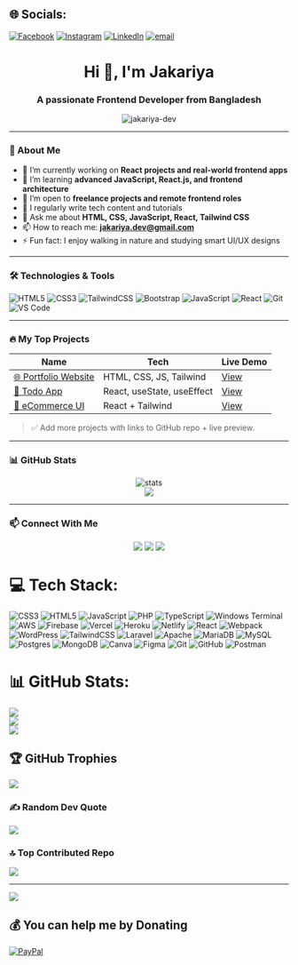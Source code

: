 
## 🌐 Socials:
[![Facebook](https://img.shields.io/badge/Facebook-%231877F2.svg?logo=Facebook&logoColor=white)](https://facebook.com/jakariya.ahmed.390083) [![Instagram](https://img.shields.io/badge/Instagram-%23E4405F.svg?logo=Instagram&logoColor=white)](https://instagram.com/jakariyahmed93) [![LinkedIn](https://img.shields.io/badge/LinkedIn-%230077B5.svg?logo=linkedin&logoColor=white)](https://linkedin.com/in/jakariya-ahmed9356) [![email](https://img.shields.io/badge/Email-D14836?logo=gmail&logoColor=white)](mailto:devjakariya9356@gmail.com) 
<h1 align="center">Hi 👋, I'm Jakariya</h1>
<h3 align="center">A passionate Frontend Developer from Bangladesh</h3>

<p align="center">
  <img src="https://komarev.com/ghpvc/?username=jakariya-dev&label=Profile%20views&color=0e75b6&style=flat" alt="jakariya-dev" />
</p>

---

### 🚀 About Me

- 🔭 I’m currently working on **React projects and real-world frontend apps**
- 🌱 I’m learning **advanced JavaScript, React.js, and frontend architecture**
- 💼 I’m open to **freelance projects and remote frontend roles**
- 📝 I regularly write tech content and tutorials
- 💬 Ask me about **HTML, CSS, JavaScript, React, Tailwind CSS**
- 📫 How to reach me: **jakariya.dev@gmail.com**
- ⚡ Fun fact: I enjoy walking in nature and studying smart UI/UX designs

---

### 🛠️ Technologies & Tools

![HTML5](https://img.shields.io/badge/HTML5-E34F26?logo=html5&logoColor=white&style=flat)
![CSS3](https://img.shields.io/badge/CSS3-1572B6?logo=css3&logoColor=white&style=flat)
![TailwindCSS](https://img.shields.io/badge/TailwindCSS-38B2AC?logo=tailwindcss&logoColor=white&style=flat)
![Bootstrap](https://img.shields.io/badge/Bootstrap-563D7C?logo=bootstrap&logoColor=white&style=flat)
![JavaScript](https://img.shields.io/badge/JavaScript-F7DF1E?logo=javascript&logoColor=black&style=flat)
![React](https://img.shields.io/badge/React-61DAFB?logo=react&logoColor=black&style=flat)
![Git](https://img.shields.io/badge/Git-F05032?logo=git&logoColor=white&style=flat)
![VS Code](https://img.shields.io/badge/VSCode-007ACC?logo=visual-studio-code&logoColor=white&style=flat)

---

### 🔥 My Top Projects

| Name | Tech | Live Demo |
|------|------|-----------|
| [🌐 Portfolio Website](https://your-portfolio-site.vercel.app) | HTML, CSS, JS, Tailwind | [View](https://your-portfolio-site.vercel.app) |
| [📝 Todo App](https://todo-react-app.vercel.app) | React, useState, useEffect | [View](https://todo-react-app.vercel.app) |
| [🛒 eCommerce UI](https://ecommerce-frontend.vercel.app) | React + Tailwind | [View](https://ecommerce-frontend.vercel.app) |

> ✅ Add more projects with links to GitHub repo + live preview.

---

### 📊 GitHub Stats

<p align="center">
  <img src="https://github-readme-stats.vercel.app/api?username=jakariya-dev&show_icons=true&theme=react&hide_border=true" alt="stats" />
  <br />
  <img src="https://github-readme-streak-stats.herokuapp.com/?user=jakariya-dev&theme=react&hide_border=true" />
</p>

---

### 📫 Connect With Me

<p align="center">
  <a href="https://linkedin.com/in/your-link" target="_blank"><img src="https://img.shields.io/badge/LinkedIn-0A66C2?style=flat&logo=linkedin&logoColor=white"/></a>
  <a href="mailto:jakariya.dev@gmail.com"><img src="https://img.shields.io/badge/Gmail-D14836?style=flat&logo=gmail&logoColor=white"/></a>
  <a href="https://twitter.com/yourhandle"><img src="https://img.shields.io/badge/Twitter-1DA1F2?style=flat&logo=twitter&logoColor=white"/></a>
</p>

# 💻 Tech Stack:
![CSS3](https://img.shields.io/badge/css3-%231572B6.svg?style=for-the-badge&logo=css3&logoColor=white) ![HTML5](https://img.shields.io/badge/html5-%23E34F26.svg?style=for-the-badge&logo=html5&logoColor=white) ![JavaScript](https://img.shields.io/badge/javascript-%23323330.svg?style=for-the-badge&logo=javascript&logoColor=%23F7DF1E) ![PHP](https://img.shields.io/badge/php-%23777BB4.svg?style=for-the-badge&logo=php&logoColor=white) ![TypeScript](https://img.shields.io/badge/typescript-%23007ACC.svg?style=for-the-badge&logo=typescript&logoColor=white) ![Windows Terminal](https://img.shields.io/badge/Windows%20Terminal-%234D4D4D.svg?style=for-the-badge&logo=windows-terminal&logoColor=white) ![AWS](https://img.shields.io/badge/AWS-%23FF9900.svg?style=for-the-badge&logo=amazon-aws&logoColor=white) ![Firebase](https://img.shields.io/badge/firebase-%23039BE5.svg?style=for-the-badge&logo=firebase) ![Vercel](https://img.shields.io/badge/vercel-%23000000.svg?style=for-the-badge&logo=vercel&logoColor=white) ![Heroku](https://img.shields.io/badge/heroku-%23430098.svg?style=for-the-badge&logo=heroku&logoColor=white) ![Netlify](https://img.shields.io/badge/netlify-%23000000.svg?style=for-the-badge&logo=netlify&logoColor=#00C7B7) ![React](https://img.shields.io/badge/react-%2320232a.svg?style=for-the-badge&logo=react&logoColor=%2361DAFB) ![Webpack](https://img.shields.io/badge/webpack-%238DD6F9.svg?style=for-the-badge&logo=webpack&logoColor=black) ![WordPress](https://img.shields.io/badge/WordPress-%23117AC9.svg?style=for-the-badge&logo=WordPress&logoColor=white) ![TailwindCSS](https://img.shields.io/badge/tailwindcss-%2338B2AC.svg?style=for-the-badge&logo=tailwind-css&logoColor=white) ![Laravel](https://img.shields.io/badge/laravel-%23FF2D20.svg?style=for-the-badge&logo=laravel&logoColor=white) ![Apache](https://img.shields.io/badge/apache-%23D42029.svg?style=for-the-badge&logo=apache&logoColor=white) ![MariaDB](https://img.shields.io/badge/MariaDB-003545?style=for-the-badge&logo=mariadb&logoColor=white) ![MySQL](https://img.shields.io/badge/mysql-4479A1.svg?style=for-the-badge&logo=mysql&logoColor=white) ![Postgres](https://img.shields.io/badge/postgres-%23316192.svg?style=for-the-badge&logo=postgresql&logoColor=white) ![MongoDB](https://img.shields.io/badge/MongoDB-%234ea94b.svg?style=for-the-badge&logo=mongodb&logoColor=white) ![Canva](https://img.shields.io/badge/Canva-%2300C4CC.svg?style=for-the-badge&logo=Canva&logoColor=white) ![Figma](https://img.shields.io/badge/figma-%23F24E1E.svg?style=for-the-badge&logo=figma&logoColor=white) ![Git](https://img.shields.io/badge/git-%23F05033.svg?style=for-the-badge&logo=git&logoColor=white) ![GitHub](https://img.shields.io/badge/github-%23121011.svg?style=for-the-badge&logo=github&logoColor=white) ![Postman](https://img.shields.io/badge/Postman-FF6C37?style=for-the-badge&logo=postman&logoColor=white)
# 📊 GitHub Stats:
![](https://github-readme-stats.vercel.app/api?username=jakariya-ahmed&theme=dark&hide_border=false&include_all_commits=true&count_private=true)<br/>
![](https://nirzak-streak-stats.vercel.app/?user=jakariya-ahmed&theme=dark&hide_border=false)<br/>
![](https://github-readme-stats.vercel.app/api/top-langs/?username=jakariya-ahmed&theme=dark&hide_border=false&include_all_commits=true&count_private=true&layout=compact)

## 🏆 GitHub Trophies
![](https://github-profile-trophy.vercel.app/?username=jakariya-ahmed&theme=radical&no-frame=true&no-bg=false&margin-w=4)

### ✍️ Random Dev Quote
![](https://quotes-github-readme.vercel.app/api?type=vetical&theme=radical)

### 🔝 Top Contributed Repo
![](https://github-contributor-stats.vercel.app/api?username=jakariya-ahmed&limit=5&theme=dark&combine_all_yearly_contributions=true)

---
[![](https://visitcount.itsvg.in/api?id=jakariya-ahmed&icon=0&color=0)](https://visitcount.itsvg.in)

  ## 💰 You can help me by Donating
  [![PayPal](https://img.shields.io/badge/PayPal-00457C?style=for-the-badge&logo=paypal&logoColor=white)](https://paypal.me/jakariya-ahmed) 

  
<!-- Proudly created with GPRM ( https://gprm.itsvg.in ) -->
